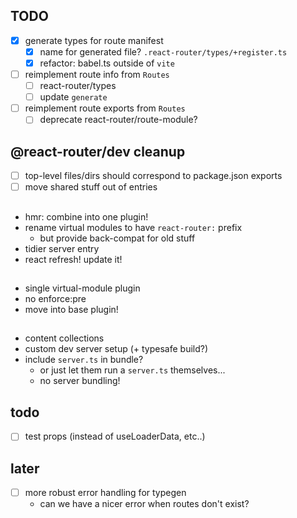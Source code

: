## TODO

- [x] generate types for route manifest
  - [x] name for generated file?
        `.react-router/types/+register.ts`
  - [x] refactor: babel.ts outside of `vite`
- [ ] reimplement route info from `Routes`
  - [ ] react-router/types
  - [ ] update `generate`
- [ ] reimplement route exports from `Routes`
  - [ ] deprecate react-router/route-module?

## @react-router/dev cleanup

- [ ] top-level files/dirs should correspond to package.json exports
- [ ] move shared stuff out of entries

##

- hmr: combine into one plugin!
- rename virtual modules to have `react-router:` prefix
  - but provide back-compat for old stuff
- tidier server entry
- react refresh! update it!

##

- single virtual-module plugin
- no enforce:pre
- move into base plugin!

##

- content collections
- custom dev server setup (+ typesafe build?)
- include `server.ts` in bundle?
  - or just let them run a `server.ts` themselves...
  - no server bundling!

## todo

- [ ] test props (instead of useLoaderData, etc..)

## later

- [ ] more robust error handling for typegen
  - can we have a nicer error when routes don't exist?

